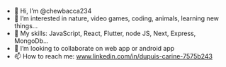 - 👋 Hi, I’m @chewbacca234
- 👀 I’m interested in nature, video games, coding, animals, learning new things...
- 🌱 My skills: JavaScript, React, Flutter, node JS, Next, Express, MongoDb...
- 💞️ I’m looking to collaborate on web app or android app
- 📫 How to reach me: www.linkedin.com/in/dupuis-carine-7575b243

<!---
chewbacca234/chewbacca234 is a ✨ special ✨ repository because its `README.md` (this file) appears on your GitHub profile.
You can click the Preview link to take a look at your changes.
--->

